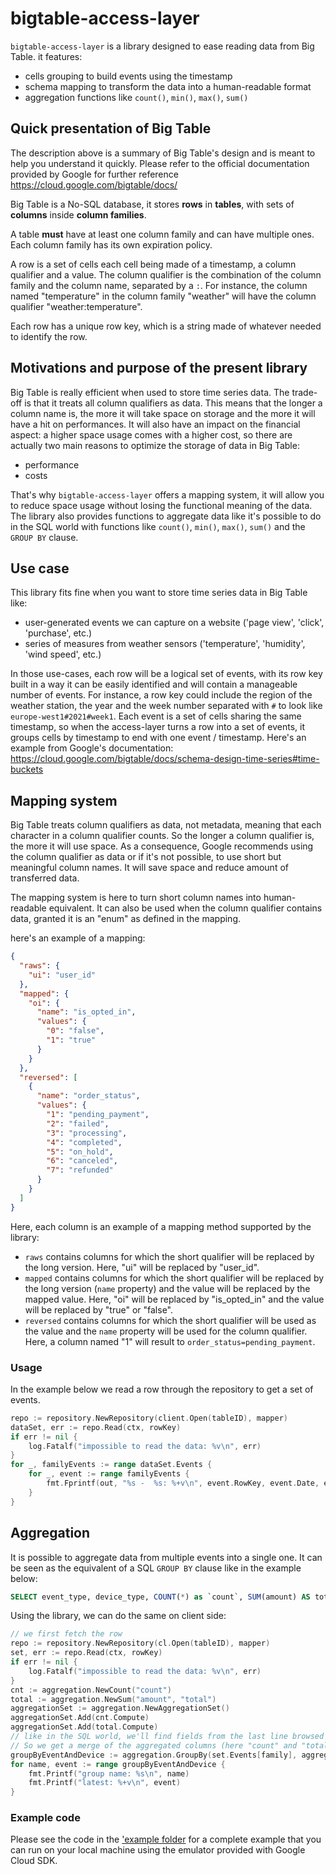 # bigtable-access-layer

`bigtable-access-layer` is a library designed to ease reading data from Big Table. it features:

- cells grouping to build events using the timestamp
- schema mapping to transform the data into a human-readable format
- aggregation functions like `count()`, `min()`, `max()`, `sum()`

## Quick presentation of Big Table

The description above is a summary of Big Table's design and is meant to help you understand it quickly. Please refer to the official documentation provided by Google for further reference https://cloud.google.com/bigtable/docs/

Big Table is a No-SQL database, it stores **rows** in **tables**, with sets of **columns** inside **column families**.

A table **must** have at least one column family and can have multiple ones. Each column family has its own expiration policy.

A row is a set of cells each cell being made of a timestamp, a column qualifier and a value. The column qualifier is the combination of the column family and the column name, separated by a `:`. For instance, the column named "temperature" in the column family "weather" will have the column qualifier "weather:temperature".

Each row has a unique row key, which is a string made of whatever needed to identify the row.

## Motivations and purpose of the present library

Big Table is really efficient when used to store time series data. The trade-off is that it treats all column qualifiers as data. This means that the longer a column name is, the more it will take space on storage and the more it will have a hit on performances. It will also have an impact on the financial aspect: a higher space usage comes with a higher cost, so there are actually two main reasons to optimize the storage of data in Big Table:

- performance
- costs

That's why `bigtable-access-layer` offers a mapping system, it will allow you to reduce space usage without losing the functional meaning of the data. The library also provides functions to aggregate data like it's possible to do in the SQL world with functions like `count()`, `min()`, `max()`, `sum()` and the `GROUP BY` clause.

## Use case

This library fits fine when you want to store time series data in Big Table like:

- user-generated events we can capture on a website ('page view', 'click', 'purchase', etc.)
- series of measures from weather sensors ('temperature', 'humidity', 'wind speed', etc.)

In those use-cases, each row will be a logical set of events, with its row key built in a way it can be easily identified and will contain a manageable number of events. For instance, a row key could include the region of the weather station, the year and the week number separated with `#` to look like `europe-west1#2021#week1`. Each event is a set of cells sharing the same timestamp, so when the access-layer turns a row into a set of events, it groups cells by timestamp to end with one event / timestamp. Here's an example from Google's documentation: https://cloud.google.com/bigtable/docs/schema-design-time-series#time-buckets

## Mapping system

Big Table treats column qualifiers as data, not metadata, meaning that each character in a column qualifier counts. So the longer a column qualifier is, the more it will use space. As a consequence, Google recommends using the column qualifier as data or if it's not possible, to use short but meaningful column names. It will save space and reduce amount of transferred data.

The mapping system is here to turn short column names into human-readable equivalent. It can also be used when the column qualifier contains data, granted it is an "enum" as defined in the mapping.

here's an example of a mapping:

```json
{
  "raws": {
    "ui": "user_id"
  },
  "mapped": {
    "oi": {
      "name": "is_opted_in",
      "values": {
        "0": "false",
        "1": "true"
      }
    }
  },
  "reversed": [
    {
      "name": "order_status",
      "values": {
        "1": "pending_payment",
        "2": "failed",
        "3": "processing",
        "4": "completed",
        "5": "on_hold",
        "6": "canceled",
        "7": "refunded"
      }
    }
  ]
}
```

Here, each column is an example of a mapping method supported by the library:

- `raws` contains columns for which the short qualifier will be replaced by the long version. Here, "ui" will be replaced by "user_id".
- `mapped` contains columns for which the short qualifier will be replaced by the long version (`name` property) and the value will be replaced by the mapped value. Here, "oi" will be replaced by "is_opted_in" and the value will be replaced by "true" or "false".
- `reversed` contains columns for which the short qualifier will be used as the value and the `name` property will be used for the column qualifier. Here, a column named "1" will result to `order_status=pending_payment`.

### Usage

In the example below we read a row through the repository to get a set of events.

```go
repo := repository.NewRepository(client.Open(tableID), mapper)
dataSet, err := repo.Read(ctx, rowKey)
if err != nil {
    log.Fatalf("impossible to read the data: %v\n", err)
}
for _, familyEvents := range dataSet.Events {
    for _, event := range familyEvents {
        fmt.Fprintf(out, "%s -  %s: %+v\n", event.RowKey, event.Date, event.Cells)
    }
}
```

## Aggregation

It is possible to aggregate data from multiple events into a single one. It can be seen as the equivalent of a SQL `GROUP BY` clause like in the example below:

```SQL
SELECT event_type, device_type, COUNT(*) as `count`, SUM(amount) AS total FROM events GROUP BY event_type, device_type;
```

Using the library, we can do the same on client side:

```go
// we first fetch the row
repo := repository.NewRepository(cl.Open(tableID), mapper)
set, err := repo.Read(ctx, rowKey)
if err != nil {
    log.Fatalf("impossible to read the data: %v\n", err)
}
cnt := aggregation.NewCount("count")
total := aggregation.NewSum("amount", "total")
aggregationSet := aggregation.NewAggregationSet()
aggregationSet.Add(cnt.Compute)
aggregationSet.Add(total.Compute)
// like in the SQL world, we'll find fields from the last line browsed by the engine.
// So we get a merge of the aggregated columns (here "count" and "total") and the last line browsed.
groupByEventAndDevice := aggregation.GroupBy(set.Events[family], aggregationSet.Compute, "event_type", "device_type")
for name, event := range groupByEventAndDevice {
    fmt.Printf("group name: %s\n", name)
    fmt.Printf("latest: %+v\n", event)
}
```

### Example code

Please see the code in the ['example folder](.example) for a complete example that you can run on your local machine using the emulator provided with Google Cloud SDK.
